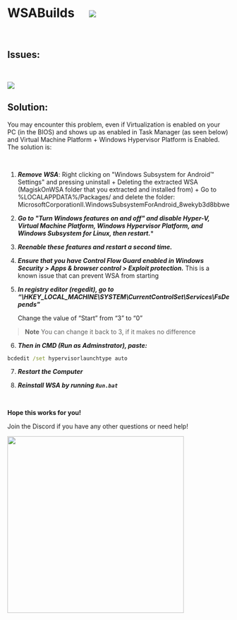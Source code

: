 # WSABuilds &nbsp; &nbsp; <img src="https://img.shields.io/github/downloads/MustardChef/WSABuilds/total?label=Total%20Downloads&style=for-the-badge"/> &nbsp; 

&nbsp;
&nbsp;

## Issues:

&nbsp;
&nbsp;

<img src="https://user-images.githubusercontent.com/68629435/213985345-a6fc6e97-63f3-4741-8965-8d62a0d6b824.png"/>

## Solution: 

You may encounter this problem, even if Virtualization is enabled on your PC (in the BIOS) and shows up as enabled in Task Manager (as seen below) and Virtual Machine Platform + Windows Hypervisor Platform is Enabled. The solution is:

&nbsp;

1. ***Remove WSA***: Right clicking on "Windows Subsystem for Android™ Settings" and pressing uninstall + Deleting the extracted WSA (MagiskOnWSA folder that you extracted and installed from) + Go to %LOCALAPPDATA%/Packages/ and delete the folder: MicrosoftCorporationII.WindowsSubsystemForAndroid_8wekyb3d8bbwe

2. ***Go to "Turn Windows features on and off" and disable Hyper-V, Virtual Machine Platform, Windows Hypervisor Platform, and Windows Subsystem for Linux, then restart.****

3. ***Reenable these features and restart a second time.*** 

4. ***Ensure that you have Control Flow Guard enabled in Windows Security > Apps & browser control > Exploit protection.*** This is a known issue that can prevent WSA from starting

5.  ***In registry editor (regedit), go to “\HKEY_LOCAL_MACHINE\SYSTEM\CurrentControlSet\Services\FsDepends"***

    Change the value of “Start” from “3” to “0”

> **Note**
> You can change it back to 3, if it makes no difference

6. ***Then in CMD (Run as Adminstrator), paste:*** 
```cmd
bcdedit /set hypervisorlaunchtype auto
```

7. ***Restart the Computer***

8. ***Reinstall WSA by running `Run.bat`***


&nbsp;

**Hope this works for you!**

Join the Discord if you have any other questions or need help!

[<img src="https://invidget.switchblade.xyz/2thee7zzHZ" style="width: 400px;"/>](https://discord.gg/2thee7zzHZ)
